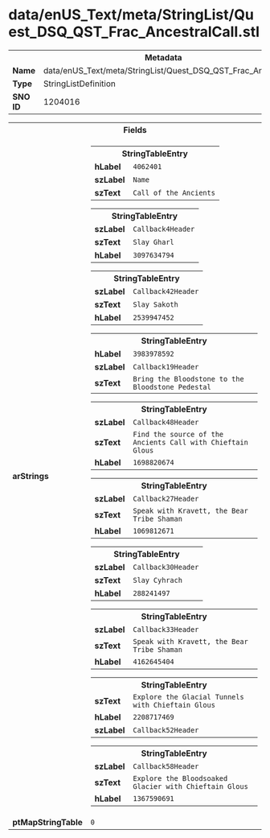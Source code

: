 <h1>data/enUS_Text/meta/StringList/Quest_DSQ_QST_Frac_AncestralCall.stl</h1><table><tr><th colspan="100%">Metadata</th></tr><tr><td><b>Name</b></td><td>data/enUS_Text/meta/StringList/Quest_DSQ_QST_Frac_AncestralCall.stl</td></tr><tr><td><b>Type</b></td><td>StringListDefinition</td></tr><tr><td><b>SNO ID</b></td><td>1204016</td></tr></table>

<table><tr><th colspan="100%">Fields</th></tr><tr><td><b>arStrings</b></td><td><table><tr><th colspan="100%">StringTableEntry</th></tr><tr><td><b>hLabel</b></td><td><code>4062401</code></td></tr><tr><td><b>szLabel</b></td><td><code>Name</code></td></tr><tr><td><b>szText</b></td><td><code>Call of the Ancients</code></td></tr></table>


<table><tr><th colspan="100%">StringTableEntry</th></tr><tr><td><b>szLabel</b></td><td><code>Callback4Header</code></td></tr><tr><td><b>szText</b></td><td><code>Slay Gharl</code></td></tr><tr><td><b>hLabel</b></td><td><code>3097634794</code></td></tr></table>


<table><tr><th colspan="100%">StringTableEntry</th></tr><tr><td><b>szLabel</b></td><td><code>Callback42Header</code></td></tr><tr><td><b>szText</b></td><td><code>Slay Sakoth</code></td></tr><tr><td><b>hLabel</b></td><td><code>2539947452</code></td></tr></table>


<table><tr><th colspan="100%">StringTableEntry</th></tr><tr><td><b>hLabel</b></td><td><code>3983978592</code></td></tr><tr><td><b>szLabel</b></td><td><code>Callback19Header</code></td></tr><tr><td><b>szText</b></td><td><code>Bring the Bloodstone to the Bloodstone Pedestal</code></td></tr></table>


<table><tr><th colspan="100%">StringTableEntry</th></tr><tr><td><b>szLabel</b></td><td><code>Callback48Header</code></td></tr><tr><td><b>szText</b></td><td><code>Find the source of the Ancients Call with Chieftain Glous</code></td></tr><tr><td><b>hLabel</b></td><td><code>1698820674</code></td></tr></table>


<table><tr><th colspan="100%">StringTableEntry</th></tr><tr><td><b>szLabel</b></td><td><code>Callback27Header</code></td></tr><tr><td><b>szText</b></td><td><code>Speak with Kravett, the Bear Tribe Shaman</code></td></tr><tr><td><b>hLabel</b></td><td><code>1069812671</code></td></tr></table>


<table><tr><th colspan="100%">StringTableEntry</th></tr><tr><td><b>szLabel</b></td><td><code>Callback30Header</code></td></tr><tr><td><b>szText</b></td><td><code>Slay Cyhrach</code></td></tr><tr><td><b>hLabel</b></td><td><code>288241497</code></td></tr></table>


<table><tr><th colspan="100%">StringTableEntry</th></tr><tr><td><b>szLabel</b></td><td><code>Callback33Header</code></td></tr><tr><td><b>szText</b></td><td><code>Speak with Kravett, the Bear Tribe Shaman</code></td></tr><tr><td><b>hLabel</b></td><td><code>4162645404</code></td></tr></table>


<table><tr><th colspan="100%">StringTableEntry</th></tr><tr><td><b>szText</b></td><td><code>Explore the Glacial Tunnels with Chieftain Glous</code></td></tr><tr><td><b>hLabel</b></td><td><code>2208717469</code></td></tr><tr><td><b>szLabel</b></td><td><code>Callback52Header</code></td></tr></table>


<table><tr><th colspan="100%">StringTableEntry</th></tr><tr><td><b>szLabel</b></td><td><code>Callback58Header</code></td></tr><tr><td><b>szText</b></td><td><code>Explore the Bloodsoaked Glacier with Chieftain Glous</code></td></tr><tr><td><b>hLabel</b></td><td><code>1367590691</code></td></tr></table>


</td></tr><tr><td><b>ptMapStringTable</b></td><td><code>0</code></td></tr></table>

